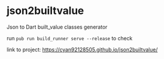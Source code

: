# json2builtvalue

Json to Dart built_value classes generator

run `pub run build_runner serve --release` to check

link to project: https://cyan92128505.github.io/json2builtvalue/
